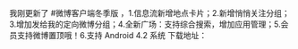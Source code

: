 我刚更新了 #微博客户端冬季版 ，1.信息流新增地点卡片；2.新增悄悄关注分组； 3.增加发给我的定向微博分组；4.全新广场：支持综合搜索，增加应用管理；5.会员支持微博置顶哦！6.支持 Android 4.2 系统 下载地址： ​​​​